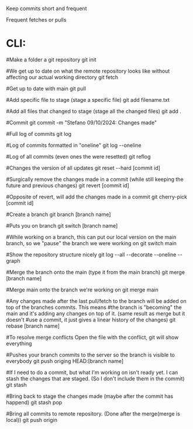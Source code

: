 Keep commits short and frequent

Frequent fetches or pulls

# CLI:

#Make a folder a git repository
git init

#We get up to date on what the remote repository looks like without affecting our actual working directory
git fetch

#Get up to date with main
git pull

#Add specific file to stage (stage a specific file)
git add filename.txt

#Add all files that changed to stage (stage all the changed files)
git add .

#Commit
git commit -m "Stefano 09/10/2024: Changes made"

#Full log of commits
git log

#Log of commits formatted in "oneline"
git log --oneline

#Log of all commits (even ones the were resetted)
git reflog

#Changes the version of all updates
git reset --hard [commit id]

#Surgically remove the changes made in a commit (while still keeping the future and previous changes)
git revert [commit id]

#Opposite of revert, will add the changes made in a commit
git cherry-pick [commit id]

#Create a branch
git branch [branch name]

#Puts you on branch
git switch [branch name]

#While working on a branch, this can put our local version on the main branch, so we "pause" the branch we were working on
git switch main

#Show the repository structure nicely
git log --all --decorate --oneline --graph

#Merge the branch onto the main (type it from the main branch)
git merge [branch name]

#Merge main onto the branch we're working on
git merge main

#Any changes made after the last pull/fetch to the branch will be added on top of the branches commits. This means
#the branch is "becoming" the main and it's adding any changes on top of it. (same result as merge but it doesn't
#use a commit, it just gives a linear history of the changes)
git rebase [branch name]

#To resolve merge conflicts
Open the file with the conflict, git will show everything

#Pushes your branch commits to the server so the branch is visible to everybody
git push origing HEAD:[branch name]

#If I need to do a commit, but what I'm working on isn't ready yet. I can stash the changes that are staged. (So I don't include them in the commit)
git stash

#Bring back to stage the changes made (maybe after the commit has happend)
git stash pop

#Bring all commits to remote repository. (Done after the merge(merge is local))
git push origin
